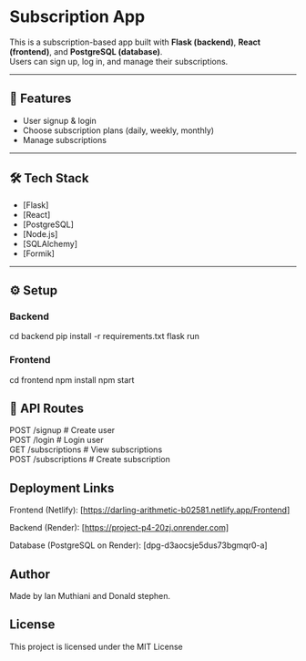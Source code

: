 # Subscription App  

This is a subscription-based app built with **Flask (backend)**, **React (frontend)**, and **PostgreSQL (database)**.  
Users can sign up, log in, and manage their subscriptions.  

---

## 🚀 Features  
- User signup & login  
- Choose subscription plans (daily, weekly, monthly)  
- Manage subscriptions  

---

## 🛠 Tech Stack  
- [Flask] 
- [React]
- [PostgreSQL]
- [Node.js]
- [SQLAlchemy]
- [Formik]

---

## ⚙️ Setup  

### Backend  

cd backend
pip install -r requirements.txt
flask run


### Frontend

cd frontend
npm install
npm start

## 📡 API Routes  

POST /signup          # Create user  
POST /login           # Login user  
GET /subscriptions    # View subscriptions  
POST /subscriptions   # Create subscription

## Deployment Links

Frontend (Netlify): [https://darling-arithmetic-b02581.netlify.app/Frontend]

Backend (Render): [https://project-p4-20zj.onrender.com]

Database (PostgreSQL on Render): [dpg-d3aocsje5dus73bgmqr0-a]

## Author

Made by Ian Muthiani and Donald stephen.

## License

This project is licensed under the MIT License
